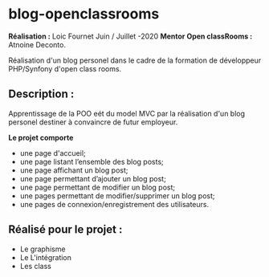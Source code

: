 # blog-openclassrooms

**Réalisation :** Loic Fournet Juin / Juillet -2020
**Mentor Open classRooms :** Atnoine Deconto. 

Réalisation d'un blog personel dans le cadre de la formation de développeur PHP/Synfony d'open class rooms.

## Description :

Apprentissage de la POO eét du model MVC par la réalisation d'un blog personel destiner à convaincre de futur employeur.

**Le projet comporte**
- une page d'accueil; 
- une page listant l’ensemble des blog posts;
- une page affichant un blog post;
- une page permettant d’ajouter un blog post;
- une page permettant de modifier un blog post;
- une pages permettant de modifier/supprimer un blog post;
- une pages de connexion/enregistrement des utilisateurs.

## Réalisé pour le projet :
- Le graphisme
- Le L'intégration
- Les class 
